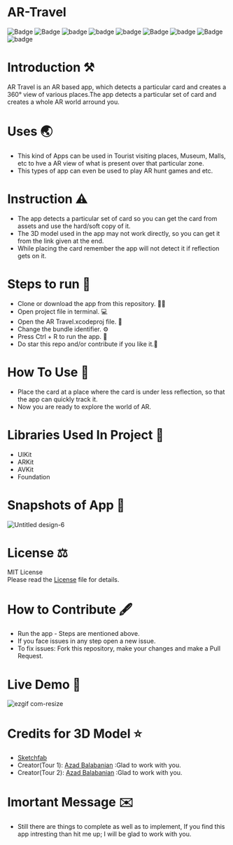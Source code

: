 # AR-Travel

![Badge](https://img.shields.io/badge/License-MIT-yellow) 
![Badge](https://img.shields.io/badge/Xcode-12.01-green)
![badge](https://img.shields.io/badge/Swift-5.0-red)
![badge](https://img.shields.io/badge/iOS-14-blue)
![badge](https://img.shields.io/badge/Platfrom-iOS-orange)
![Badge](https://img.shields.io/badge/AR-Travel-yellowgreen)
![badge](https://img.shields.io/badge/AR-World-red)
![Badge](https://img.shields.io/badge/3D-View-yellowGreen)
![badge](https://img.shields.io/badge/360°-View-red)

# Introduction ⚒  
AR Travel is an AR based app, which detects a particular card and creates a 360° view of various places.The app detects a particular set of card and creates a whole 
AR world arround you.

# Uses 🌏
* This kind of Apps can be used in Tourist visiting places, Museum, Malls, etc to hve a AR view of what is present over that particular zone.
* This types of app can even be used to play AR hunt games and etc.

# Instruction ⚠️
* The app detects a particular set of card so you can get the card from assets and use the hard/soft copy of it.
* The 3D model used in the app may not work directly, so you can get it from the link given at the end.
* While placing the card remember the app will not detect it if reflection gets on it.

# Steps to run 📲

* Clone or download the app from this repository. 👩‍💻
* Open project file in terminal. 💻
* Open the AR Travel.xcodeproj file. 💾
* Change the bundle identifier. ⚙️
* Press Ctrl + R to run the app. 📲
* Do star this repo and/or contribute if you like it.🙂 

# How To Use 🛑 
* Place the card at a place where the card is under less reflection, so that the app can quickly track it.
* Now you are ready to explore the world of AR.

# Libraries Used In Project 📒 

* UIKit <br>
* ARKit
* AVKit 
* Foundation

# Snapshots of App 📸

![Untitled design-6](https://user-images.githubusercontent.com/56252259/95703132-f9fbe100-0c6b-11eb-87ed-20049de9096c.png)

# License ⚖️  

MIT License<br> Please read the [License](https://github.com/gokulnair2001/AR-Travel/blob/main/LICENSE) file for details.

# How to Contribute 🖋 

* Run the app - Steps are mentioned above.
* If you face issues in any step open a new issue.
* To fix issues: Fork this repository, make your changes and make a Pull Request. 

# Live Demo 🎥

![ezgif com-resize](https://user-images.githubusercontent.com/56252259/95700636-295b1f80-0c65-11eb-8df3-ace3efa7734a.gif)

# Credits for 3D Model ⭐️
* [Sketchfab](https://sketchfab.com/feed)
* Creator(Tour 1): [Azad Balabanian](https://sketchfab.com/3d-models/fort-carre-antibes-france-0a42b3d77fa5462e8a53287ae57bb77e) :Glad to work with you.
* Creator(Tour 2): [Azad Balabanian](https://sketchfab.com/3d-models/eze-village-france-a18a1449661643e6ab98640a3e7eafc1) :Glad to work with you.

# Imortant Message ✉️

* Still there are things to complete as well as to implement, If you find this app intresting than hit me up; I will be
glad to work with you.
